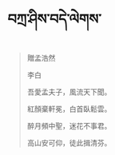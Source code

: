 # བཀྲ་ཤིས་བདེ་ལེགས་
> 贈孟浩然
> 
> 李白
> 
> 吾愛孟夫子，風流天下聞。
> 
> 紅顏棄軒冕，白首臥鬆雲。
> 
> 醉月頻中聖，迷花不事君。
> 
> 高山安可仰，徒此揖清芬。
>